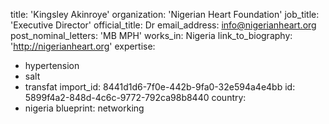 title: 'Kingsley Akinroye'
organization: 'Nigerian Heart Foundation'
job_title: 'Executive Director'
official_title: Dr
email_address: info@nigerianheart.org
post_nominal_letters: 'MB MPH'
works_in: Nigeria
link_to_biography: 'http://nigerianheart.org'
expertise:
  - hypertension
  - salt
  - transfat
import_id: 8441d1d6-7f0e-442b-9fa0-32e594a4e4bb
id: 5899f4a2-848d-4c6c-9772-792ca98b8440
country:
  - nigeria
blueprint: networking
